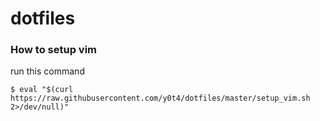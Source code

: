 dotfiles
========

### How to setup vim

run this command
```
$ eval "$(curl https://raw.githubusercontent.com/y0t4/dotfiles/master/setup_vim.sh 2>/dev/null)"
```
